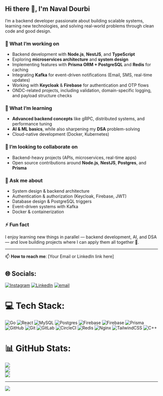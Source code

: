 ## Hi there 👋, I'm Naval Dourbi

I’m a backend developer passionate about building scalable systems, learning new technologies, and solving real-world problems through clean code and good design.  

### 🔭 What I’m working on
- Backend development with **Node.js**, **NestJS**, and **TypeScript**
- Exploring **microservices architecture** and **system design**
- Implementing features with **Prisma ORM + PostgreSQL** and **Redis** for caching
- Integrating **Kafka** for event-driven notifications (Email, SMS, real-time updates)
- Working with **Keycloak** & **Firebase** for authentication and OTP flows
- ONDC-related projects, including validation, domain-specific logging, and payload structure checks

### 🌱 What I’m learning
- **Advanced backend concepts** like gRPC, distributed systems, and performance tuning  
- **AI & ML basics**, while also sharpening my **DSA** problem-solving  
- Cloud-native development (Docker, Kubernetes)

### 👯 I’m looking to collaborate on
- Backend-heavy projects (APIs, microservices, real-time apps)  
- Open source contributions around **Node.js**, **NestJS**, **Postgres**, and **Prisma**

### 💬 Ask me about
- System design & backend architecture  
- Authentication & authorization (Keycloak, Firebase, JWT)  
- Database design & PostgreSQL triggers  
- Event-driven systems with Kafka  
- Docker & containerization  

### ⚡ Fun fact
I enjoy learning new things in parallel — backend development, AI, and DSA — and love building projects where I can apply them all together 🚀.

---

📫 **How to reach me**: [Your Email or LinkedIn link here]


## 🌐 Socials:
[![Instagram](https://img.shields.io/badge/Instagram-%23E4405F.svg?logo=Instagram&logoColor=white)](https://instagram.com/dourbinaval) [![LinkedIn](https://img.shields.io/badge/LinkedIn-%230077B5.svg?logo=linkedin&logoColor=white)](https://linkedin.com/in/https://www.linkedin.com/in/navaldourbi/) [![email](https://img.shields.io/badge/Email-D14836?logo=gmail&logoColor=white)](mailto:navaldourbi77@gmail.com) 

# 💻 Tech Stack:
![Go](https://img.shields.io/badge/go-%2300ADD8.svg?style=for-the-badge&logo=go&logoColor=white) ![React](https://img.shields.io/badge/react-%2320232a.svg?style=for-the-badge&logo=react&logoColor=%2361DAFB) ![MySQL](https://img.shields.io/badge/mysql-4479A1.svg?style=for-the-badge&logo=mysql&logoColor=white) ![Postgres](https://img.shields.io/badge/postgres-%23316192.svg?style=for-the-badge&logo=postgresql&logoColor=white) ![Firebase](https://img.shields.io/badge/firebase-%23039BE5.svg?style=for-the-badge&logo=firebase) ![Firebase](https://img.shields.io/badge/firebase-a08021?style=for-the-badge&logo=firebase&logoColor=ffcd34) ![Prisma](https://img.shields.io/badge/Prisma-3982CE?style=for-the-badge&logo=Prisma&logoColor=white) ![GitHub](https://img.shields.io/badge/github-%23121011.svg?style=for-the-badge&logo=github&logoColor=white) ![Git](https://img.shields.io/badge/git-%23F05033.svg?style=for-the-badge&logo=git&logoColor=white) ![GitLab](https://img.shields.io/badge/gitlab-%23181717.svg?style=for-the-badge&logo=gitlab&logoColor=white) ![CircleCI](https://img.shields.io/badge/circleci-%23161616.svg?style=for-the-badge&logo=circleci&logoColor=white) ![Redis](https://img.shields.io/badge/redis-%23DD0031.svg?style=for-the-badge&logo=redis&logoColor=white) ![Nginx](https://img.shields.io/badge/nginx-%23009639.svg?style=for-the-badge&logo=nginx&logoColor=white) ![TailwindCSS](https://img.shields.io/badge/tailwindcss-%2338B2AC.svg?style=for-the-badge&logo=tailwind-css&logoColor=white) ![C++](https://img.shields.io/badge/c++-%2300599C.svg?style=for-the-badge&logo=c%2B%2B&logoColor=white)
# 📊 GitHub Stats:
![](https://github-readme-stats.vercel.app/api?username=dourbinav&theme=dark&hide_border=false&include_all_commits=false&count_private=false)<br/>
![](https://nirzak-streak-stats.vercel.app/?user=dourbinav&theme=dark&hide_border=false)<br/>
![](https://github-readme-stats.vercel.app/api/top-langs/?username=dourbinav&theme=dark&hide_border=false&include_all_commits=false&count_private=false&layout=compact)

---
[![](https://visitcount.itsvg.in/api?id=dourbinav&icon=2&color=1)](https://visitcount.itsvg.in)

<!-- Proudly created with GPRM ( https://gprm.itsvg.in ) -->
